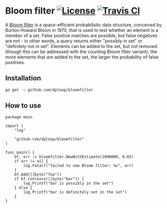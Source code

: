 # Bloom filter [![License](https://img.shields.io/badge/License-BSD%202--Clause-green.svg)](https://opensource.org/licenses/BSD-2-Clause) [![Travis CI](https://api.travis-ci.org/dploop/bloomfilter.svg?branch=master)](https://travis-ci.org/dploop/bloomfilter)

A [Bloom filter](https://en.wikipedia.org/wiki/Bloom_filter) is a space-efficient
probabilistic data structure, conceived by Burton Howard Bloom in 1970, that is
used to test whether an element is a member of a set. False positive matches are
possible, but false negatives are not - in other words, a query returns either
"possibly in set" or "definitely not in set". Elements can be added to the set, but
not removed (though this can be addressed with the counting Bloom filter variant);
the more elements that are added to the set, the larger the probability of false positives.

## Installation

```bash
go get -u github.com/dploop/bloomfilter
```

## How to use

```golang
package main

import (
	"log"

	"github.com/dploop/bloomfilter"
)

func main() {
	bf, err := bloomfilter.NewWithEstimate(1000000, 0.03)
	if err != nil {
		log.Fatalf("failed to new Bloom filter: %v", err)
	}
	bf.Add([]byte("foo"))
	if bf.Contains([]byte("bar")) {
		log.Printf("bar is possibly in the set")
	} else {
		log.Printf("bar is definitely not in the set")
	}
}
```
